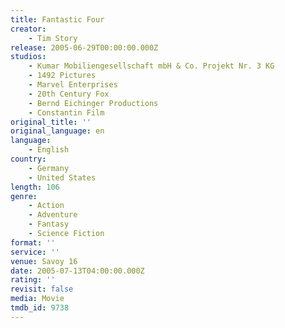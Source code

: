 ```yaml
---
title: Fantastic Four
creator:
    - Tim Story
release: 2005-06-29T00:00:00.000Z
studios:
    - Kumar Mobiliengesellschaft mbH & Co. Projekt Nr. 3 KG
    - 1492 Pictures
    - Marvel Enterprises
    - 20th Century Fox
    - Bernd Eichinger Productions
    - Constantin Film
original_title: ''
original_language: en
language:
    - English
country:
    - Germany
    - United States
length: 106
genre:
    - Action
    - Adventure
    - Fantasy
    - Science Fiction
format: ''
service: ''
venue: Savoy 16
date: 2005-07-13T04:00:00.000Z
rating: ''
revisit: false
media: Movie
tmdb_id: 9738
---
```



